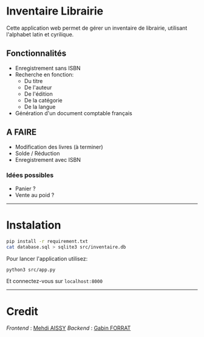 # Inventaire Librairie 
Cette application web permet de gérer un inventaire de librairie, utilisant l'alphabet latin et cyrilique. 

## Fonctionnalités
- Enregistrement sans ISBN
- Recherche en fonction: 
	- Du titre
	- De l'auteur
	- De l'édition
	- De la catégorie
	- De la langue
- Génération d'un document comptable français

## A FAIRE
- Modification des livres (à terminer)
- Solde / Réduction
- Enregistrement avec ISBN

### Idées possibles
- Panier ?
- Vente au poid ? 

---
# Instalation
```sh
pip install -r requirement.txt
cat database.sql > sqlite3 src/inventaire.db
```
Pour lancer l'application utilisez:
```sh
python3 src/app.py
```
Et connectez-vous sur `localhost:8000`


---
# Credit
*Frontend* 	: [Mehdi AISSY](https://github.com/mehdiaissy)
*Backend* 	: [Gabin FORRAT](https://github.com/gabinforrat) 